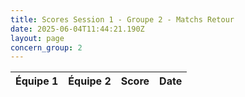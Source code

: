 ```yaml
---
title: Scores Session 1 - Groupe 2 - Matchs Retour
date: 2025-06-04T11:44:21.190Z
layout: page
concern_group: 2
---
```




| Équipe 1 | Équipe 2 | Score | Date |
|----------|----------|-------|------|


